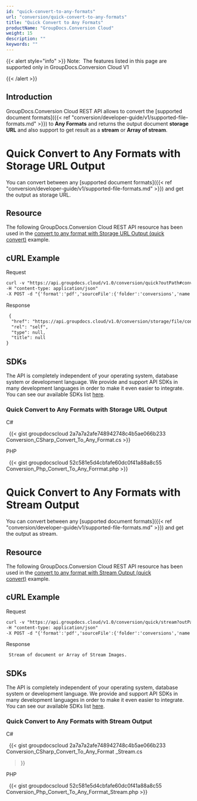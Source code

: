 ```yaml
---
id: "quick-convert-to-any-formats"
url: "conversion/quick-convert-to-any-formats"
title: "Quick Convert to Any Formats"
productName: "GroupDocs.Conversion Cloud"
weight: 15
description: ""
keywords: ""
---
```


{{< alert style="info" >}}
Note:  The features listed in this page are supported only in GroupDocs.Conversion Cloud V1

{{< /alert >}}

## Introduction ##

GroupDocs.Conversion Cloud REST API allows to convert the [supported document formats]({{< ref "conversion/developer-guide/v1/supported-file-formats.md" >}}) to  **Any Formats** and returns the output document **storage URL** and also support to get result as a **stream** or **Array of stream**.

# Quick Convert to Any Formats with Storage URL Output #

You can convert between any [supported document formats]({{< ref "conversion/developer-guide/v1/supported-file-formats.md" >}}) and get the output as storage URL.

## Resource ##

The following GroupDocs.Conversion Cloud REST API resource has been used in the [convert to any format with Storage URL Output (quick convert)](https://apireference.groupdocs.cloud/conversion/#!/QuickConversion/QuickConvert) example.

## cURL Example ##

 Request

```html
curl -v "https://api.groupdocs.cloud/v1.0/conversion/quick?outPath#conversions%2F&#x26;appsid#XXXX&#x26;signature#XXX-XX"
-H "content-type: application/json"
-X POST -d "{'format':'pdf','sourceFile':{'folder':'conversions','name':'sample.docx'}}"
```

 Response

```html
 {
  "href": "https://api.groupdocs.cloud/v1.0/conversion/storage/file/conversions/sample.pdf",
  "rel": "self",
  "type": null,
  "title": null
}
```

## SDKs ##

The API is completely independent of your operating system, database system or development language. We provide and support API SDKs in many development languages in order to make it even easier to integrate. You can see our available SDKs list [here](https://github.com/groupdocs-conversion-cloud).

### Quick Convert to Any Formats with Storage URL Output ###

 C#

 
{{< gist groupdocscloud 2a7a7a2afe748942748c4b5ae066b233 Conversion_CSharp_Convert_To_Any_Format.cs >}}

 PHP

 
{{< gist groupdocscloud 52c581e5d4cbfafe60dc0f41a88a8c55 Conversion_Php_Convert_To_Any_Forrmat.php >}}

# Quick Convert to Any Formats with Stream Output #

You can convert between any [supported document formats]({{< ref "conversion/developer-guide/v1/supported-file-formats.md" >}}) and get the output as stream.

## Resource ##

The following GroupDocs.Conversion Cloud REST API resource has been used in the [convert to any format with Stream Output (quick convert)](https://apireference.groupdocs.cloud/conversion/#!/QuickConversion/QuickConvertToStream) example.

## cURL Example ##

 Request

```html
curl -v "https://api.groupdocs.cloud/v1.0/conversion/quick/stream?outPath#conversions%2F&#x26;appsid#XXXX&#x26;signature#XXX-XX"
-H "content-type: application/json"
-X POST -d "{'format':'pdf','sourceFile':{'folder':'conversions','name':'sample.docx'}}"
```

 Response

```html
 Stream of document or Array of Stream Images.
```

## SDKs ##

The API is completely independent of your operating system, database system or development language. We provide and support API SDKs in many development languages in order to make it even easier to integrate. You can see our available SDKs list [here](https://github.com/groupdocs-conversion-cloud).

### Quick Convert to Any Formats with Stream Output ###

 C#

 
{{< gist groupdocscloud 2a7a7a2afe748942748c4b5ae066b233 Conversion_CSharp_Convert_To_Any_Format _Stream.cs
 >}}

 PHP

 
{{< gist groupdocscloud 52c581e5d4cbfafe60dc0f41a88a8c55 Conversion_Php_Convert_To_Any_Forrmat_Stream.php >}}

